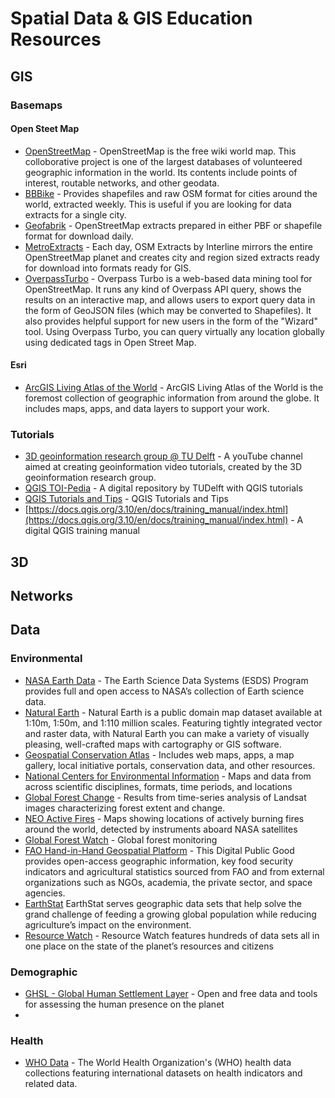 # Spatial Data & GIS Education Resources

## GIS

### Basemaps
#### Open Steet Map
- [OpenStreetMap](https://www.openstreetmap.org/#map=8/52.154/5.295) - OpenStreetMap is the free wiki world map. This colloborative project is one of the largest databases of volunteered geographic information in the world. Its contents include points of interest, routable networks, and other geodata.
- [BBBike](https://download.bbbike.org/osm/bbbike/) - Provides shapefiles and raw OSM format for cities around the world, extracted weekly. This is useful if you are looking for data extracts for a single city.
- [Geofabrik](http://download.geofabrik.de/) - OpenStreetMap extracts prepared in either PBF or shapefile format for download daily.
- [MetroExtracts](https://www.interline.io/osm/extracts/) - Each day, OSM Extracts by Interline mirrors the entire OpenStreetMap planet and creates city and region sized extracts ready for download into formats ready for GIS.
- [OverpassTurbo](https://overpass-turbo.eu/) -  Overpass Turbo is a web-based data mining tool for OpenStreetMap. It runs any kind of Overpass API query, shows the results on an interactive map, and allows users to export query data in the form of GeoJSON files (which may be converted to Shapefiles). It also provides helpful support for new users in the form of the "Wizard" tool. Using Overpass Turbo, you can query virtually any location globally using dedicated tags in Open Street Map.
#### Esri
- [ArcGIS Living Atlas of the World](https://livingatlas.arcgis.com/en/home/) - ArcGIS Living Atlas of the World is the foremost collection of geographic information from around the globe. It includes maps, apps, and data layers to support your work.

### Tutorials
- [3D geoinformation research group @ TU Delft](https://www.youtube.com/channel/UCbK2N4c3QyhGLvjx1Xx2lRw/videos) - A youTube channel aimed at creating geoinformation video tutorials, created by the 3D geoinformation research group.
- [QGIS TOI-Pedia](http://wiki.bk.tudelft.nl/toi-pedia/QGIS#Basic_tutorials) - A digital repository by TUDelft with QGIS tutorials 
- [QGIS Tutorials and Tips](https://www.qgistutorials.com/en/) - QGIS Tutorials and Tips
- [https://docs.qgis.org/3.10/en/docs/training_manual/index.html](https://docs.qgis.org/3.10/en/docs/training_manual/index.html) - A digital QGIS training manual



## 3D


## Networks


## Data

### Environmental
- [NASA Earth Data](https://www.earthdata.nasa.gov/) - The Earth Science Data Systems (ESDS) Program provides full and open access to NASA’s collection of Earth science data. 
- [Natural Earth](https://www.naturalearthdata.com/) - Natural Earth is a public domain map dataset available at 1:10m, 1:50m, and 1:110 million scales. Featuring tightly integrated vector and raster data, with Natural Earth you can make a variety of visually pleasing, well-crafted maps with cartography or GIS software.
- [Geospatial Conservation Atlas](https://geospatial.tnc.org/) -  Includes web maps, apps, a map gallery, local initiative portals, conservation data, and other resources.
- [National Centers for Environmental Information](https://www.ncei.noaa.gov/) -  Maps and data from across scientific disciplines, formats, time periods, and locations
- [Global Forest Change](https://glad.earthengine.app/view/global-forest-change#dl=1;old=off;bl=off;lon=20;lat=10;zoom=3;) - Results from time-series analysis of Landsat images characterizing forest extent and change.
- [NEO Active Fires](https://neo.gsfc.nasa.gov/view.php?datasetId=MOD14A1_M_FIRE) - Maps showing locations of actively burning fires around the world, detected by instruments aboard NASA satellites
- [Global Forest Watch](https://www.globalforestwatch.org/map/) - Global forest monitoring 
- [FAO Hand-in-Hand Geospatial Platform](https://data.apps.fao.org/) - This Digital Public Good provides open-access geographic information, key food security indicators and agricultural statistics sourced from FAO and from external organizations such as NGOs, academia, the private sector, and space agencies.
- [EarthStat](http://www.earthstat.org/) EarthStat serves geographic data sets that help solve the grand challenge of feeding a growing global population while reducing agriculture’s impact on the environment.
- [Resource Watch](https://resourcewatch.org/) - Resource Watch features hundreds of data sets all in one place on the state of the planet’s resources and citizens


### Demographic
- [GHSL - Global Human Settlement Layer](https://ghsl.jrc.ec.europa.eu/P) - Open and free data and tools for assessing the human presence on the planet
- 

### Health
- [WHO Data](https://www.who.int/data) -  The World Health Organization's (WHO) health data collections featuring international datasets on health indicators and related data.




